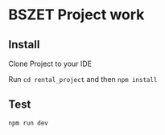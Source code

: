 # BSZET Project work

## Install

Clone Project to your IDE

Run `cd rental_project` and then `npm install`

## Test
```
npm run dev
```
